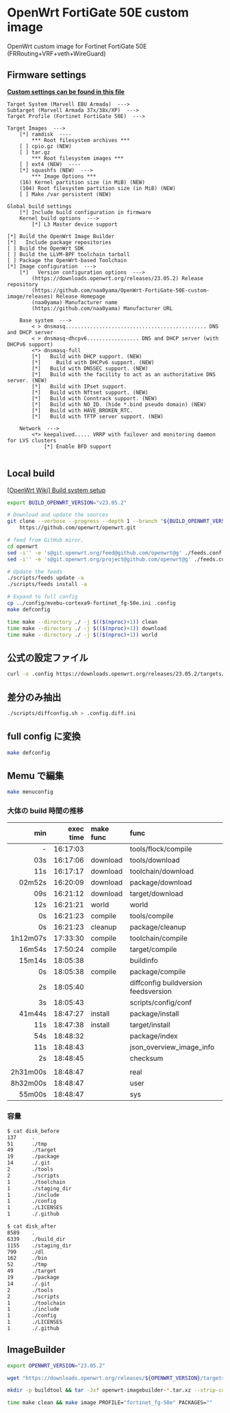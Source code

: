 # OpenWrt FortiGate 50E custom image

OpenWrt custom image for Fortinet FortiGate 50E (FRRouting+VRF+veth+WireGuard)

## Firmware settings

**[Custom settings can be found in this file](mvebu-cortexa9-fortinet_fg-50e.ini)**

```text
Target System (Marvell EBU Armada)  --->
Subtarget (Marvell Armada 37x/38x/XP)  --->
Target Profile (Fortinet FortiGate 50E)  --->

Target Images  --->
    [*] ramdisk  ----
        *** Root filesystem archives ***
    [ ] cpio.gz (NEW)
    [ ] tar.gz
        *** Root filesystem images ***
    [ ] ext4 (NEW)  ----
    [*] squashfs (NEW)  --->
        *** Image Options ***
    (16) Kernel partition size (in MiB) (NEW)
    (104) Root filesystem partition size (in MiB) (NEW)
    [ ] Make /var persistent (NEW)

Global build settings
    [*] Include build configuration in firmware
    Kernel build options  --->
        [*] L3 Master device support

[*] Build the OpenWrt Image Builder
[*]   Include package repositories
[ ] Build the OpenWrt SDK
[ ] Build the LLVM-BPF toolchain tarball
[ ] Package the OpenWrt-based Toolchain
[*] Image configuration  --->
    [*]   Version configuration options  --->
        (https://downloads.openwrt.org/releases/23.05.2) Release repository
        (https://github.com/naa0yama/OpenWrt-FortiGate-50E-custom-image/releases) Release Homepage
        (naa0yama) Manufacturer name
        (https://github.com/naa0yama) Manufacturer URL

    Base system  --->
        < > dnsmasq.............................................. DNS and DHCP server
        < > dnsmasq-dhcpv6................. DNS and DHCP server (with DHCPv6 support)
        <*> dnsmasq-full
        [*]   Build with DHCP support. (NEW)
        [*]     Build with DHCPv6 support. (NEW)
        [*]   Build with DNSSEC support. (NEW)
        [*]   Build with the facility to act as an authoritative DNS server. (NEW)
        [*]   Build with IPset support.
        [*]   Build with Nftset support. (NEW)
        [*]   Build with Conntrack support. (NEW)
        [*]   Build with NO_ID. (hide *.bind pseudo domain) (NEW)
        [*]   Build with HAVE_BROKEN_RTC.
        [*]   Build with TFTP server support. (NEW)

    Network  ---> 
        <*> keepalived..... VRRP with failover and monitoring daemon for LVS clusters
            [*] Enable BFD support
            
```

## Local build

[[OpenWrt Wiki] Build system setup](https://openwrt.org/docs/guide-developer/toolchain/install-buildsystem)

```bash
export BUILD_OPENWRT_VERSION="v23.05.2"

# Download and update the sources
git clone --verbose --progress --depth 1 --branch "${BUILD_OPENWRT_VERSION}" \
    https://github.com/openwrt/openwrt.git

# feed from GitHub miror.
cd openwrt
sed -i'' -e 's@git.openwrt.org/feed@github.com/openwrt@g' ./feeds.conf.default
sed -i'' -e 's@git.openwrt.org/project@github.com/openwrt@g' ./feeds.conf.default

# Update the feeds
./scripts/feeds update -a
./scripts/feeds install -a

# Expand to full config
cp ../config/mvebu-cortexa9-fortinet_fg-50e.ini .config
make defconfig

time make --directory ./ -j $(($(nproc)+1)) clean
time make --directory ./ -j $(($(nproc)+1)) download
time make --directory ./ -j $(($(nproc)+1)) world

```

## 公式の設定ファイル

```bash
curl -o .config https://downloads.openwrt.org/releases/23.05.2/targets/mvebu/cortexa9/config.buildinfo

```

## 差分のみ抽出

```bash
./scripts/diffconfig.sh > .config.diff.ini

```

## full config に変換

```bash
make defconfig

```

## Memu で編集

```bash
make menuconfig

```

### 大体の build 時間の推移

|      min | exec time | make func | func                                 |
| -------: | --------: | :-------- | :----------------------------------- |
|        - |  16:17:03 |           | tools/flock/compile                  |
|      03s |  16:17:06 | download  | tools/download                       |
|      11s |  16:17:17 | download  | toolchain/download                   |
|   02m52s |  16:20:09 | download  | package/download                     |
|      09s |  16:21:12 | download  | target/download                      |
|      12s |  16:21:21 | world     | world                                |
|       0s |  16:21:23 | compile   | tools/compile                        |
|       0s |  16:21:23 | cleanup   | package/cleanup                      |
| 1h12m07s |  17:33:30 | compile   | toolchain/compile                    |
|   16m54s |  17:50:24 | compile   | target/compile                       |
|   15m14s |  18:05:38 |           | buildinfo                            |
|       0s |  18:05:38 | compile   | package/compile                      |
|       2s |  18:05:40 |           | diffconfig buildversion feedsversion |
|       3s |  18:05:43 |           | scripts/config/conf                  |
|   41m44s |  18:47:27 | install   | package/install                      |
|      11s |  18:47:38 | install   | target/install                       |
|      54s |  18:48:32 |           | package/index                        |
|      11s |  18:48:43 |           | json_overview_image_info             |
|       2s |  18:48:45 |           | checksum                             |
|          |           |           |                                      |
| 2h31m00s |  18:48:47 |           | real                                 |
| 8h32m00s |  18:48:47 |           | user                                 |
|   55m00s |  18:48:47 |           | sys                                  |

### 容量

```bash
$ cat disk_before
137     .
51      ./tmp
49      ./target
19      ./package
14      ./.git
2       ./tools
2       ./scripts
1       ./toolchain
1       ./staging_dir
1       ./include
1       ./config
1       ./LICENSES
1       ./.github

$ cat disk_after 
8589    .
6339    ./build_dir
1155    ./staging_dir
799     ./dl
162     ./bin
52      ./tmp
49      ./target
19      ./package
14      ./.git
2       ./tools
2       ./scripts
1       ./toolchain
1       ./include
1       ./config
1       ./LICENSES
1       ./.github

```

## ImageBuilder

```bash
export OPENWRT_VERSION="23.05.2"

wget "https://downloads.openwrt.org/releases/${OPENWRT_VERSION}/targets/mvebu/cortexa9/openwrt-imagebuilder-${OPENWRT_VERSION}-mvebu-cortexa9.Linux-x86_64.tar.xz"

mkdir -p buildtool && tar -Jxf openwrt-imagebuilder-*.tar.xz --strip-components 1 -C ./buildtool && cd buildtool

```

```bash
time make clean && make image PROFILE="fortinet_fg-50e" PACKAGES=""

```

